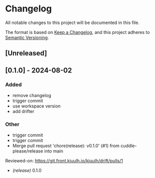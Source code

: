 # Changelog
All notable changes to this project will be documented in this file.

The format is based on [Keep a Changelog](https://keepachangelog.com/en/1.0.0/),
and this project adheres to [Semantic Versioning](https://semver.org/spec/v2.0.0.html).

## [Unreleased]

## [0.1.0] - 2024-08-02

### Added
- remove changelog
- trigger commit
- use workspace version
- add drifter

### Other
- trigger commit
- trigger commit
- Merge pull request 'chore(release): v0.1.0' (#1) from cuddle-please/release into main

Reviewed-on: https://git.front.kjuulh.io/kjuulh/drift/pulls/1

- *(release)* 0.1.0
